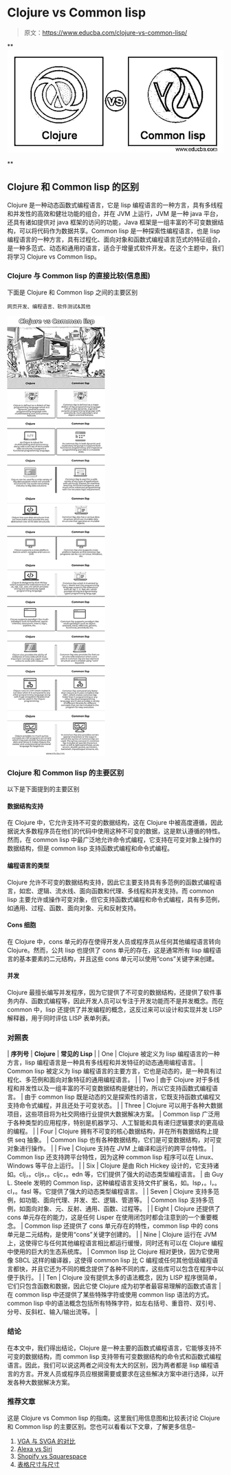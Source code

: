 # Clojure vs Common lisp

> 原文：<https://www.educba.com/clojure-vs-common-lisp/>

**![Clojure vs Common lisp](img/fa3c41c1f1c51c215b597b4561f1ef0b.png)

** 

## Clojure 和 Common lisp 的区别

Clojure 是一种动态函数式编程语言，它是 lisp 编程语言的一种方言，具有多线程和并发性的高效和健壮功能的组合，并在 JVM 上运行，JVM 是一种 java 平台，还具有诸如提供对 java 框架的访问的功能，Java 框架是一组丰富的不可变数据结构，可以将代码作为数据共享。Common lisp 是一种探索性编程语言，也是 lisp 编程语言的一种方言，具有过程化、面向对象和函数式编程语言范式的特征组合，是一种多范式、动态和通用的语言，适合于增量式软件开发。在这个主题中，我们将学习 Clojure vs Common lisp。

### Clojure 与 Common lisp 的直接比较(信息图)

下面是 Clojure 和 Common lisp 之间的主要区别

<small>网页开发、编程语言、软件测试&其他</small>

![Clojure-vs-Common-lisp-info](img/84dcc0c20fa688281292b87a11559aed.png)



### Clojure 和 Common lisp 的主要区别

以下是下面提到的主要区别

#### 数据结构支持

在 Clojure 中，它允许支持不可变的数据结构，这在 Clojure 中被高度遵循，因此据说大多数程序员在他们的代码中使用这种不可变的数据，这是默认遵循的特性。然而，在 common lisp 中最广泛地允许命令式编程，它支持在可变对象上操作的数据结构，但是 common lisp 支持函数式编程和命令式编程。

#### 编程语言的类型

Clojure 允许不可变的数据结构支持，因此它主要支持具有多范例的函数式编程语言，如宏、逻辑、流水线、面向函数和代理、多线程和并发支持。而 common lisp 主要允许或操作可变对象，但它支持函数式编程和命令式编程，具有多范例，如通用、过程、函数、面向对象、元和反射支持。

#### Cons 细胞

在 Clojure 中，cons 单元的存在使得开发人员或程序员从任何其他编程语言转向 Clojure。然而，公共 lisp 也提供了 cons 单元的存在，这是通常所有 lisp 编程语言的基本要素的二元结构，并且这些 cons 单元可以使用“cons”关键字来创建。

#### 并发

Clojure 最擅长编写并发程序，因为它提供了不可变的数据结构，还提供了软件事务内存、函数式编程等，因此开发人员可以专注于开发功能而不是并发概念。而在 common 中，lisp 还提供了并发编程的概念，这反过来可以设计和实现并发 LISP 解释器，用于同时评估 LISP 表单列表。

### 对照表

| **序列号** | **Clojure** | **常见的 Lisp** |
| One | Clojure 被定义为 lisp 编程语言的一种方言，lisp 编程语言是一种具有多线程和并发特征的动态通用编程语言。 | Common lisp 被定义为 lisp 编程语言的主要方言，它也是动态的，是一种具有过程化、多范例和面向对象特征的通用编程语言。 |
| Two | 由于 Clojure 对于多线程和并发性以及一组丰富的不可变数据结构是健壮的，所以它支持函数式编程语言。 | 由于 common lisp 既是动态的又是探索性的语言，它既支持函数式编程又支持命令式编程，并且还处于可变状态。 |
| Three | Clojure 可以用于各种大数据项目，这些项目将为社交网络行业提供大数据解决方案。 | Common lisp 广泛用于各种类型的应用程序，特别是机器学习、人工智能和具有递归逻辑要求的更高级的编程。 |
| Four | Clojure 拥有不可变的核心数据结构，并在所有数据结构上提供 seq 抽象。 | Common lisp 也有各种数据结构，它们是可变数据结构，对可变对象进行操作。 |
| Five | Clojure 支持在 JVM 上编译和运行的跨平台特性。 | Common lisp 还支持跨平台特性，因为这种 common lisp 程序可以在 Linux、Windows 等平台上运行。 |
| Six | Clojure 是由 Rich Hickey 设计的，它支持诸如。clj，。cljs，。cljc，。edn 等，它们提供了强大的动态类型编程语言。 | 由 Guy L. Steele 发明的 Common lisp，这种编程语言支持文件扩展名，如。lsp，。l，。cl，。fasl 等。它提供了强大的动态类型编程语言。 |
| Seven | Clojure 支持多范例，如功能、面向代理、并发、宏、逻辑、管道等。 | Common lisp 支持多范例，如面向对象、元、反射、通用、函数、过程等。 |
| Eight | Clojure 还提供了 cons 单元存在的能力，这是任何 Lisper 在使用闭包时都会注意到的一个重要概念。 | Common lisp 还提供了 cons 单元存在的特性，common lisp 中的 cons 单元是二元结构，是使用“cons”关键字创建的。 |
| Nine | Clojure 运行在 JVM 上，这使得它与任何其他编程语言相比都运行缓慢，同时还有可以在 Clojure 编程中使用的巨大的生态系统库。 | Common lisp 比 Clojure 相对更快，因为它使用像 SBCL 这样的编译器，这使得 common lisp 比 C 编程或任何其他低级编程语言都快，并且它还为不同的概念提供了各种不同的库，这些库可以包含在程序中以便于执行。 |
| Ten | Clojure 没有提供太多的语法概念，因为 LISP 程序很简单，它们只包含函数和数据，因此它使 Clojure 成为初学者最容易理解的函数式语言 | 在 common lisp 中还提供了某些特殊字符或使用 common lisp 语法的方式。common lisp 中的语法概念包括所有特殊字符，如左右括号、重音符、双引号、分号、反斜杠、输入/输出流等。 |

### 结论

在本文中，我们得出结论，Clojure 是一种主要的函数式编程语言，它能够支持不可变的数据结构，而 common lisp 支持带有可变数据结构的命令式和函数式编程语言。因此，我们可以说这两者之间没有太大的区别，因为两者都是 lisp 编程语言的方言。开发人员或程序员应根据需要或要求在这些解决方案中进行选择，以开发各种大数据解决方案。

### 推荐文章

这是 Clojure vs Common lisp 的指南。这里我们用信息图和比较表讨论 Clojure 和 Common lisp 的主要区别。您也可以看看以下文章，了解更多信息–

1.  [VGA 与 SVGA 的对比](https://www.educba.com/vga-vs-svga/)
2.  [Alexa vs Siri](https://www.educba.com/alexa-vs-siri/)
3.  [Shopify vs Squarespace](https://www.educba.com/shopify-vs-squarespace/)
4.  [表格尺寸与尺寸](https://www.educba.com/tableau-dimension-vs-measure/)






